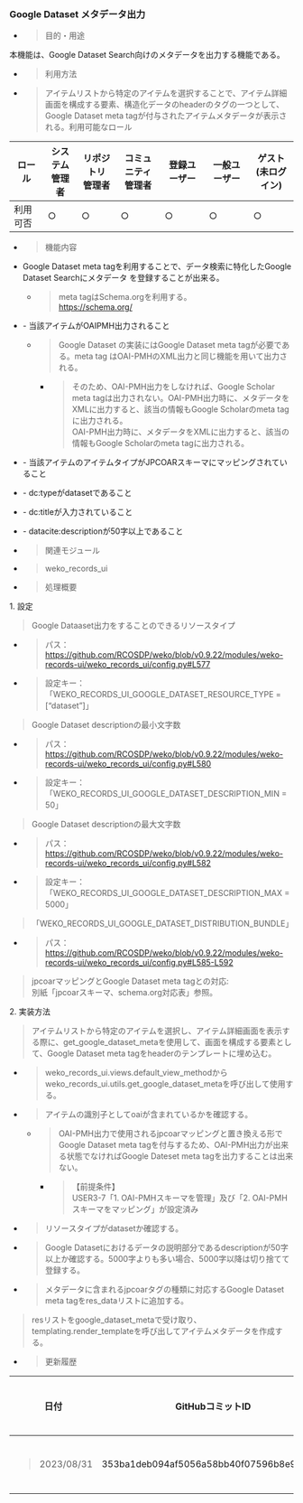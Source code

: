 
### Google Dataset メタデータ出力

  - > 目的・用途

本機能は、Google Dataset Search向けのメタデータを出力する機能である。

  - > 利用方法

  - > アイテムリストから特定のアイテムを選択することで、アイテム詳細画面を構成する要素、構造化データのheaderのタグの一つとして、Google Dataset meta tagが付与されたアイテムメタデータが表示される。利用可能なロール

<table>
<thead>
<tr class="header">
<th>ロール</th>
<th>システム<br />
管理者</th>
<th>リポジトリ<br />
管理者</th>
<th>コミュニティ<br />
管理者</th>
<th>登録ユーザー</th>
<th>一般ユーザー</th>
<th>ゲスト<br />
(未ログイン)</th>
</tr>
</thead>
<tbody>
<tr class="odd">
<td>利用可否</td>
<td>○</td>
<td>○</td>
<td>○</td>
<td>○</td>
<td>○</td>
<td>○</td>
</tr>
</tbody>
</table>

  - > 機能内容

<!-- end list -->

  - Google Dataset meta tagを利用することで、データ検索に特化したGoogle Dataset Searchにメタデータ を登録することが出来る。
    
      - > meta tagはSchema.orgを利用する。  
        > <https://schema.org/>

  - \- 当該アイテムがOAIPMH出力されること
    
      - > Google Dataset の実装にはGoogle Dataset meta tagが必要である。meta tag はOAI-PMHのXML出力と同じ機能を用いて出力される。
        
          - > そのため、OAI-PMH出力をしなければ、Google Scholar meta tagは出力されない。OAI-PMH出力時に、メタデータをXMLに出力すると、該当の情報もGoogle Scholarのmeta tagに出力される。  
            > OAI-PMH出力時に、メタデータをXMLに出力すると、該当の情報もGoogle Scholarのmeta tagに出力される。

  - \- 当該アイテムのアイテムタイプがJPCOARスキーマにマッピングされていること

  - \- dc:typeがdatasetであること

  - \- dc:titleが入力されていること

  - \- datacite:descriptionが50字以上であること

<!-- end list -->

  - > 関連モジュール

<!-- end list -->

  - > weko\_records\_ui

<!-- end list -->

  - > 処理概要

1\. 設定

> Google Dataaset出力をすることのできるリソースタイプ

  - > パス： <https://github.com/RCOSDP/weko/blob/v0.9.22/modules/weko-records-ui/weko_records_ui/config.py#L577>

  - > 設定キー：  
    > 「WEKO\_RECORDS\_UI\_GOOGLE\_DATASET\_RESOURCE\_TYPE = \[“dataset”\]」

> Google Dataset descriptionの最小文字数

  - > パス： <https://github.com/RCOSDP/weko/blob/v0.9.22/modules/weko-records-ui/weko_records_ui/config.py#L580>

  - > 設定キー：  
    > 「WEKO\_RECORDS\_UI\_GOOGLE\_DATASET\_DESCRIPTION\_MIN = 50」

> Google Dataset descriptionの最大文字数

  - > パス： <https://github.com/RCOSDP/weko/blob/v0.9.22/modules/weko-records-ui/weko_records_ui/config.py#L582>

  - > 設定キー：  
    > 「WEKO\_RECORDS\_UI\_GOOGLE\_DATASET\_DESCRIPTION\_MAX = 5000」

> 「WEKO\_RECORDS\_UI\_GOOGLE\_DATASET\_DISTRIBUTION\_BUNDLE」

  - > パス： <https://github.com/RCOSDP/weko/blob/v0.9.22/modules/weko-records-ui/weko_records_ui/config.py#L585-L592>

> jpcoarマッピングとGoogle Dataset meta tagとの対応:  
> 別紙「jpcoarスキーマ、schema.org対応表」参照。

2\. 実装方法

> アイテムリストから特定のアイテムを選択し、アイテム詳細画面を表示する際に、get\_google\_dataset\_metaを使用して、画面を構成する要素として、Google Dataset meta tagをheaderのテンプレートに埋め込む。

  - > weko\_records\_ui.views.default\_view\_methodからweko\_records\_ui.utils.get\_google\_dataset\_metaを呼び出して使用する。

  - > アイテムの識別子としてoaiが含まれているかを確認する。
    
      - > OAI-PMH出力で使用されるjpcoarマッピングと置き換える形でGoogle Dataset meta tagを付与するため、OAI-PMH出力が出来る状態でなければGoogle Dateset meta tagを出力することは出来ない。
        
          - > 【前提条件】  
            > USER3-7「1. OAI-PMHスキーマを管理」及び「2. OAI-PMHスキーマをマッピング」が設定済み

  - > リソースタイプがdatasetか確認する。

  - > Google Datasetにおけるデータの説明部分であるdescriptionが50字以上か確認する。5000字よりも多い場合、5000字以降は切り捨てて登録する。

  - > メタデータに含まれるjpcoarタグの種類に対応するGoogle Dataset meta tagをres\_dataリストに追加する。

> resリストをgoogle\_dataset\_metaで受け取り、templating.render\_templateを呼び出してアイテムメタデータを作成する。

  - > 更新履歴

<table>
<thead>
<tr class="header">
<th>日付</th>
<th>GitHubコミットID</th>
<th>更新内容</th>
</tr>
</thead>
<tbody>
<tr class="odd">
<td><blockquote>
<p>2023/08/31</p>
</blockquote></td>
<td>353ba1deb094af5056a58bb40f07596b8e95a562</td>
<td>初版作成</td>
</tr>
</tbody>
</table>